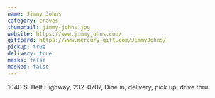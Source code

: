 ```yaml
---
name: Jimmy Johns
category: craves
thumbnail: jimmy-johns.jpg
website: https://www.jimmyjohns.com/
giftcard: https://www.mercury-gift.com/JimmyJohns/
pickup: true
delivery: true
masks: false
masked: false
---
```

1040 S. Belt Highway, 232-0707, Dine in, delivery, pick up, drive thru